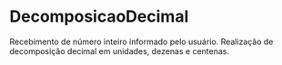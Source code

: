 # DecomposicaoDecimal
Recebimento de número inteiro informado pelo usuário. Realização de decomposição decimal em unidades, dezenas e centenas.
